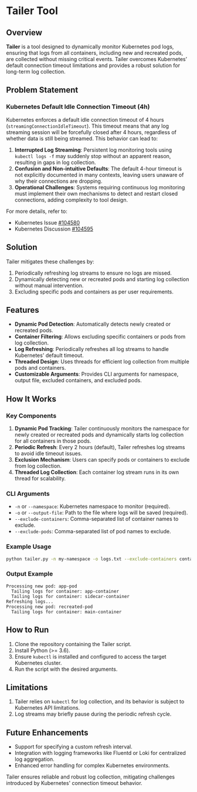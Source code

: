 # Tailer Tool

## Overview
**Tailer** is a tool designed to dynamically monitor Kubernetes pod logs, ensuring that logs from all containers, including new and recreated pods, are collected without missing critical events. Tailer overcomes Kubernetes’ default connection timeout limitations and provides a robust solution for long-term log collection.

## Problem Statement
### Kubernetes Default Idle Connection Timeout (4h)
Kubernetes enforces a default idle connection timeout of 4 hours (`streamingConnectionIdleTimeout`). This timeout means that any log streaming session will be forcefully closed after 4 hours, regardless of whether data is still being streamed. This behavior can lead to:

1. **Interrupted Log Streaming**: Persistent log monitoring tools using `kubectl logs -f` may suddenly stop without an apparent reason, resulting in gaps in log collection.
2. **Confusion and Non-intuitive Defaults**: The default 4-hour timeout is not explicitly documented in many contexts, leaving users unaware of why their connections are dropping.
3. **Operational Challenges**: Systems requiring continuous log monitoring must implement their own mechanisms to detect and restart closed connections, adding complexity to tool design.

For more details, refer to:
- Kubernetes Issue [#104580](https://github.com/kubernetes/kubernetes/issues/104580)
- Kubernetes Discussion [#104595](https://github.com/kubernetes/kubernetes/issues/104595#issuecomment-906082442)

## Solution
Tailer mitigates these challenges by:
1. Periodically refreshing log streams to ensure no logs are missed.
2. Dynamically detecting new or recreated pods and starting log collection without manual intervention.
3. Excluding specific pods and containers as per user requirements.

## Features
- **Dynamic Pod Detection**: Automatically detects newly created or recreated pods.
- **Container Filtering**: Allows excluding specific containers or pods from log collection.
- **Log Refreshing**: Periodically refreshes all log streams to handle Kubernetes' default timeout.
- **Threaded Design**: Uses threads for efficient log collection from multiple pods and containers.
- **Customizable Arguments**: Provides CLI arguments for namespace, output file, excluded containers, and excluded pods.

## How It Works
### Key Components
1. **Dynamic Pod Tracking**: Tailer continuously monitors the namespace for newly created or recreated pods and dynamically starts log collection for all containers in those pods.
2. **Periodic Refresh**: Every 2 hours (default), Tailer refreshes log streams to avoid idle timeout issues.
3. **Exclusion Mechanism**: Users can specify pods or containers to exclude from log collection.
4. **Threaded Log Collection**: Each container log stream runs in its own thread for scalability.

### CLI Arguments
- `-n` or `--namespace`: Kubernetes namespace to monitor (required).
- `-o` or `--output-file`: Path to the file where logs will be saved (required).
- `--exclude-containers`: Comma-separated list of container names to exclude.
- `--exclude-pods`: Comma-separated list of pod names to exclude.

### Example Usage
```bash
python tailer.py -n my-namespace -o logs.txt --exclude-containers container1,container2 --exclude-pods pod1,pod2
```

### Output Example
```
Processing new pod: app-pod
  Tailing logs for container: app-container
  Tailing logs for container: sidecar-container
Refreshing logs...
Processing new pod: recreated-pod
  Tailing logs for container: main-container
```

## How to Run
1. Clone the repository containing the Tailer script.
2. Install Python (>= 3.6).
3. Ensure `kubectl` is installed and configured to access the target Kubernetes cluster.
4. Run the script with the desired arguments.

## Limitations
1. Tailer relies on `kubectl` for log collection, and its behavior is subject to Kubernetes API limitations.
2. Log streams may briefly pause during the periodic refresh cycle.

## Future Enhancements
- Support for specifying a custom refresh interval.
- Integration with logging frameworks like Fluentd or Loki for centralized log aggregation.
- Enhanced error handling for complex Kubernetes environments.

Tailer ensures reliable and robust log collection, mitigating challenges introduced by Kubernetes' connection timeout behavior.

